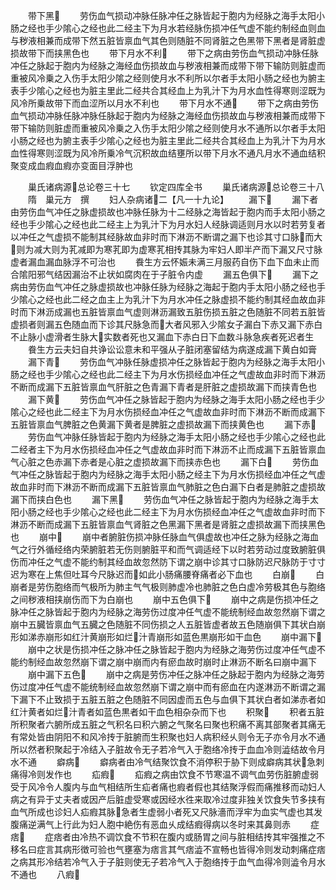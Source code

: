 <!-- { "loadSidebar": true } -->
　　带下黑
　　劳伤血气损动冲脉任脉冲任之脉皆起于胞内为经脉之海手太阳小肠之经也手少隂心之经也此二经主下为月水若经脉伤损冲任气虚不能约制经血则血与秽液相兼而成带下然五脏皆禀血气其色则随脏不同肾脏之色黑带下黑者是肾脏虚损故带下而挟黑色也
　　带下月水不利
　　带下之病由劳伤血气损动冲脉任脉冲任之脉起于胞内为经脉之海经血伤损故血与秽液相兼而成带下带下输防则脏虚而重被风冷乗之入伤手太阳少隂之经则使月水不利所以尔者手太阳小肠之经也为腑主表手少隂心之经也为脏主里此二经共合其经血上为乳汁下为月水血性得寒则涩既为风冷所乗故带下而血涩所以月水不利也
　　带下月水不通
　　带下之病由劳伤血气损动冲脉任脉冲脉任脉起于胞内为经脉之海经血伤损故血与秽液相兼而成带下带下输防则脏虚而重被风冷乗之入伤手太阳少隂之经则使月水不通所以尔者手太阳小肠之经也为腑主表手少隂心之经也为脏主里此二经共合其经血上为乳汁下为月水血性得寒则涩既为风冷所乗冷气沉积故血结壅所以带下月水不通凡月水不通血结积聚变成血瘕血瘕亦变面目浮肿也






　　巢氏诸病源总论卷三十七
　　钦定四库全书
　　巢氏诸病源总论卷三十八
　　隋　巢元方　撰
　　妇人杂病诸二【凡一十九论】
　　漏下
　　漏下者由劳伤血气冲任之脉虚损故也冲脉任脉为十二经脉之海皆起于胞内而手太阳小肠之经也手少隂心之经也此二经主上为乳汁下为月水妇人经脉调适则月水以时若劳复者以冲任之气虚损不能制其经脉故血非时而下淋沥不断谓之漏下也诊其寸口脉而大则为减大则为芤减即为寒芤即为虚寒芤相抟其脉为牢妇人即半产而下漏又尺寸脉虚者漏血漏血脉浮不可治也
　　飬生方云怀娠未满三月服药自伤下血下血未止而合隂阳邪气结因漏治不止状如腐肉在于子脏令内虚
　　漏五色俱下
　　漏下之病由劳伤血气冲任之脉虚损故也冲脉任脉为经脉之海起于胞内手太阳小肠之经也手少隂心之经也此二经之血主上为乳汁下为月水冲任之脉虚损不能约制其经血故血非时而下淋沥成漏也五脏皆禀血气虚则淋沥漏致五脏伤损五脏之色随脏不同若五脏皆虚损者则漏五色随血而下诊其尺脉急而大者风邪入少隂女子漏白下赤又漏下赤白不止脉小虚滑者生脉大实数者死也又漏血下赤白日下血数斗脉急疾者死迟者生
　　飬生方云夫妇自共诤讼讼意未和平强从子脏闭塞留结为病遂成漏下黄白如膏
　　漏下青
　　劳伤血气冲脉任脉虚损冲任之脉皆起于胞内为经脉之海手太阳小肠之经也手少隂心之经也此二经主下为月水伤损经血冲任之气虚故血非时而下淋沥不断而成漏下五脏皆禀血气肝脏之色青漏下青者是肝脏之虚损故漏下而挟青色也
　　漏下黄
　　劳伤血气冲任之脉皆起于胞内为经脉之海手太阳小肠之经也手少隂心之经也此二经主下为月水伤损经血冲任之气虚故血非时而下淋沥不断而成漏下五脏皆禀血气脾脏之色黄漏下黄者是脾脏之虚损故漏下而挟黄色也
　　漏下赤
　　劳伤血气冲脉任脉皆起于胞内为经脉之海手太阳小肠之经也手少隂心之经也此二经者主下为月水伤损经血冲任之气虚故血非时而下淋沥不止而成漏下五脏皆禀血气心脏之色赤漏下赤者是心脏之虚损故漏下而挟赤色也
　　漏下白
　　劳伤血气冲任之脉皆起于胞内为经脉之海手太阳小肠之经主下为月水伤损经血冲任之气虚故血非时而下淋沥不断而成漏下五脏皆禀血气肺脏之色白漏下白者是肺脏之虚损故漏下而挟白色也
　　漏下黑
　　劳伤血气冲任之脉皆起于胞内为经脉之海手太阳小肠之经也手少隂心之经也此二经主下为月水伤损经血冲任之气虚故血非时而下淋沥不断而成漏下五脏皆禀血气肾脏之色黑漏下黑者是肾脏之虚损故漏下而挟黑色也
　　崩中
　　崩中者腑脏伤损冲脉任脉血气俱虚故也冲任之脉为经脉之海血气之行外循经络内荣腑脏若无伤则腑脏平和而气调适经下以时若劳动过度致腑脏俱伤而冲任之气虚不能约制其经血故忽然防下谓之崩中诊其寸口脉防迟尺脉防于寸寸迟为寒在上焦但吐耳今尺脉迟而如此小肠痛腰脊痛者必下血也
　　白崩
　　白崩者是劳伤胞络而气极所为肺主气气极则肺虚冷也肺脏之色白虚冷劳极其色与胞络之间秽液相挟崩伤而下为白崩也
　　崩中五色俱下
　　崩中之病是伤损冲任之脉冲任之脉皆起于胞内为经脉之海劳伤过度冲任气虚不能统制经血故忽然崩下谓之崩中五臓皆禀血气五臓之色随脏不同伤损之人五脏皆虚者故五色随崩俱下其状白崩形如涕赤崩形如红汁黄崩形如烂汁青崩形如蓝色黒崩形如干血色
　　崩中漏下
　　崩中之状是伤损冲任之脉冲任之脉皆起于胞内为经脉之海劳伤过度冲任气虚不能约制经血故忽然崩下谓之崩中崩而内有瘀血故时崩时止淋沥不断名曰崩中漏下
　　崩中漏下五色
　　崩中之病是劳伤冲任之脉冲任之脉起于胞内为经脉之海劳伤过度冲任气虚不能统制经血故忽然崩下谓之崩中而有瘀血在内遂淋沥不断谓之漏下漏下不止致损于五脏五脏之色随脏不同因虚而五色与血俱下其状白者如涕赤者如红汁黄者如烂汁青者如蓝色黒者如干血色相杂杂而下也
　　积聚
　　积者五脏所积聚者六腑所成五脏之气积名曰积六腑之气聚名曰聚也积痛不离其部聚者其痛无有常处皆由阴阳不和风冷抟于脏腑而生积聚也妇人病积经乆则令无子亦令月水不通所以然者积聚起于冷结入子脏故令无子若冷气入于胞络冷抟于血血冷则澁结故令月水不通
　　癖病
　　癖病者由冷气结聚饮食不消停积于胁下则成癖病其状急刺痛得冷则发作也
　　疝瘕
　　疝瘕之病由饮食不节寒温不调气血劳伤脏腑虚弱受于风冷令人腹内与血气相结所生疝者痛也瘕者假也其结聚浮假而痛推移而动妇人病之有异于丈夫者或因产后脏虚受寒或因经水徃来取冷过度非独关饮食失节多挟有血气所成也诊妇人疝瘕其脉急者生虚弱小者死又尺脉濇而浮牢为血实气虚也其发腹痛逆满气上行此为妇人胞中絶伤有恶血乆成结瘕得病以冬时来其鼻则赤
　　症痞
　　症痞者由冷热不调饮食不节积在腹内或肠胃之间与脏相结抟其牢强推之不移名曰症言其病形徴可验也气壅塞为痞言其气痞澁不宣畅也皆得冷则发动刺痛症痞之病其形冷结若冷气入于子脏则使无子若冷气入于胞络抟于血气血得冷则澁令月水不通也
　　八瘕
